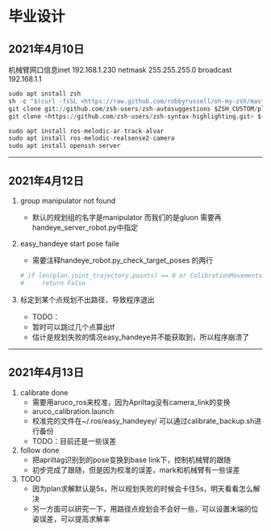 # 毕业设计

## 2021年4月10日

机械臂网口信息inet 192.168.1.230  netmask 255.255.255.0  broadcast 192.168.1.1

```python
sudo apt install zsh
sh -c "$(curl -fsSL <https://raw.github.com/robbyrussell/oh-my-zsh/master/tools/install.sh>)"
git clone git://github.com/zsh-users/zsh-autosuggestions $ZSH_CUSTOM/plugins/zsh-autosuggestions
git clone <https://github.com/zsh-users/zsh-syntax-highlighting.git> ${ZSH_CUSTOM:-~/.oh-my-zsh/custom}/plugins/zsh-syntax-highlighting

sudo apt install ros-melodic-ar-track-alvar
sudo apt install ros-melodic-realsense2-camera
sudo apt install openssh-server
```

***

## 2021年4月12日

1. group manipulator not found
    - 默认的规划组的名字是manipulator 而我们的是gluon 需要再handeye_server_robot.py中指定
2. easy_handeye start pose faile
    - 需要注释handeye_robot.py_check_target_poses 的两行

    ```python
    # if len(plan.joint_trajectory.points) == 0 or CalibrationMovements._is_crazy_plan(plan, joint_limits):
    #     return False
    ```

3. 标定到某个点规划不出路径，导致程序退出
    - TODO：
    - 暂时可以跳过几个点算出tf
    - 估计是规划失败的情况easy_handeye并不能获取到，所以程序崩溃了

***

## 2021年4月13日

1. calibrate done
    - 需要用aruco_ros来校准，因为Apriltag没有camera_link的变换
    - aruco_calibration.launch
    - 校准完的文件在~/.ros/easy_handeyey/ 可以通过calibrate_backup.sh进行备份
    - TODO：目前还是一些误差
2. follow done
    - 把apriltag识别到的pose变换到base link下，控制机械臂的跟随
    - 初步完成了跟随，但是因为校准的误差，mark和机械臂有一些误差
3. TODO
    - 因为plan求解默认是5s，所以规划失败的时候会卡住5s，明天看看怎么解决
    - 另一方面可以研究一下，用路径点规划会不会好一些，可以设置末端的位姿误差，可以提高求解率

